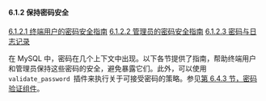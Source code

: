 #### 6.1.2 保持密码安全

[6.1.2.1 终端用户的密码安全指南](./06.01.02.01.终端用户的密码安全指南.md)
[6.1.2.2 管理员的密码安全指南](./06.01.02.02.管理员的密码安全指南.md)
[6.1.2.3 密码与日志记录](./06.01.02.03.密码与日志记录.md)

在 MySQL 中，密码在几个上下文中出现。以下各节提供了指南，帮助终端用户和管理员保持这些密码的安全，避免暴露它们。此外，可以使用 `validate_password `插件来执行关于可接受密码的策略。参见[第 6.4.3 节，密码验证组件](../../06.04.安全组件和插件/06.04.03.密码验证组件/06.04.03.00.密码验证组件.md)。